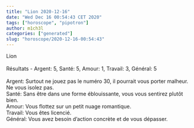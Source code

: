 ```yaml
---
title: "Lion 2020-12-16"
date: "Wed Dec 16 00:54:43 CET 2020"
tags: ["horoscope", "pipotron"]
author: m1ch3l
categories: ["generated"]
slug: "horoscope/2020-12-16-00:54:43"
---
```


Lion<br>
<br>
Résultats - Argent: 5, Santé: 5, Amour: 1, Travail: 3, Général: 5<br>
<br>
Argent:  Surtout ne jouez pas le numéro 30, il pourrait vous porter malheur. Ne vous isolez pas.<br>
Santé:   Sans être dans une forme éblouissante, vous vous sentirez plutôt bien. <br>
Amour:   Vous flottez sur un petit nuage romantique. <br>
Travail: Vous êtes licencié. <br>
Général: Vous avez besoin d’action concrète et de vous dépasser.<br>
